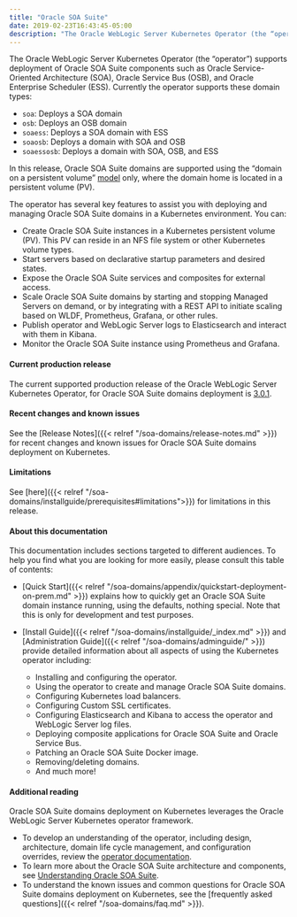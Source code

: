```yaml
---
title: "Oracle SOA Suite"
date: 2019-02-23T16:43:45-05:00
description: "The Oracle WebLogic Server Kubernetes Operator (the “operator”) supports deployment of Oracle SOA Suite components such as Oracle Service-Oriented Architecture (SOA), Oracle Service Bus (OSB), and Oracle Enterprise Scheduler (ESS). Follow the instructions in this guide to set up these Oracle SOA Suite domains on Kubernetes."
---
```


The Oracle WebLogic Server Kubernetes Operator (the “operator”) supports deployment of Oracle SOA Suite components such as Oracle Service-Oriented Architecture (SOA), Oracle Service Bus (OSB), and Oracle Enterprise Scheduler (ESS). Currently the operator supports these domain types:

* `soa`: Deploys a SOA domain
* `osb`: Deploys an OSB domain
* `soaess`: Deploys a SOA domain with ESS
* `soaosb`: Deploys a domain with SOA and OSB
* `soaessosb`: Deploys a domain with SOA, OSB, and ESS

In this release, Oracle SOA Suite domains are supported using the “domain on a persistent volume”
[model](https://oracle.github.io/weblogic-kubernetes-operator/userguide/managing-domains/choosing-a-model/) only, where the domain home is located in a persistent volume (PV).

The operator has several key features to assist you with deploying and managing Oracle SOA Suite domains in a Kubernetes environment. You can:

* Create Oracle SOA Suite instances in a Kubernetes persistent volume (PV). This PV can reside in an NFS file system or other Kubernetes volume types.
* Start servers based on declarative startup parameters and desired states.
* Expose the Oracle SOA Suite services and composites for external access.
* Scale Oracle SOA Suite domains by starting and stopping Managed Servers on demand, or by integrating with a REST API to initiate scaling based on WLDF, Prometheus, Grafana, or other rules.
* Publish operator and WebLogic Server logs to Elasticsearch and interact with them in Kibana.
* Monitor the Oracle SOA Suite instance using Prometheus and Grafana.

#### Current production release

The current supported production release of the Oracle WebLogic Server Kubernetes Operator, for Oracle SOA Suite domains deployment is [3.0.1](https://github.com/oracle/weblogic-kubernetes-operator/releases).

#### Recent changes and known issues

See the [Release Notes]({{< relref "/soa-domains/release-notes.md" >}}) for recent changes and known issues for Oracle SOA Suite domains deployment on Kubernetes.

#### Limitations

See [here]({{< relref "/soa-domains/installguide/prerequisites#limitations">}}) for limitations in this release.

#### About this documentation

This documentation includes sections targeted to different audiences.  To help you find what you are looking for more easily,
please consult this table of contents:

* [Quick Start]({{< relref "/soa-domains/appendix/quickstart-deployment-on-prem.md" >}}) explains how to quickly get an Oracle SOA Suite domain instance running, using the defaults, nothing special. Note that this is only for development and test purposes.
* [Install Guide]({{< relref "/soa-domains/installguide/_index.md" >}}) and [Administration Guide]({{< relref "/soa-domains/adminguide/" >}}) provide detailed information about all aspects of using the Kubernetes operator including:

   * Installing and configuring the operator.
   * Using the operator to create and manage Oracle SOA Suite domains.
   * Configuring Kubernetes load balancers.
   * Configuring Custom SSL certificates.
   * Configuring Elasticsearch and Kibana to access the operator and WebLogic Server log files.
   * Deploying composite applications for Oracle SOA Suite and Oracle Service Bus.
   * Patching an Oracle SOA Suite Docker image.
   * Removing/deleting domains.
   * And much more!


#### Additional reading

Oracle SOA Suite domains deployment on Kubernetes leverages the Oracle WebLogic Server Kubernetes operator framework.
* To develop an understanding of the operator, including design, architecture, domain life cycle management, and configuration overrides, review the [operator documentation](https://oracle.github.io/weblogic-kubernetes-operator).
* To learn more about the Oracle SOA Suite architecture and components, see [Understanding Oracle SOA Suite](https://docs.oracle.com/en/middleware/soa-suite/soa/12.2.1.4/concepts/overview.html).
* To understand the known issues and common questions for Oracle SOA Suite domains deployment on Kubernetes, see the  [frequently asked questions]({{< relref "/soa-domains/faq.md" >}}).
